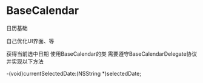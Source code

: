 # BaseCalendar
日历基础

自己优化UI界面、等

获得当前选中日期
使用BaseCalendar的类 需要遵守BaseCalendarDelegate协议
并实现以下方法

-(void)currentSelectedDate:(NSString *)selectedDate;
